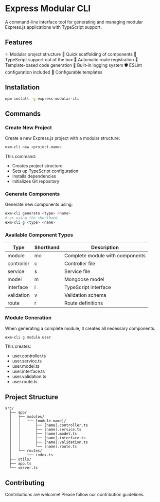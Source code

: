 # Express Modular CLI

A command-line interface tool for generating and managing modular Express.js applications with TypeScript support.

## Features

✨ Modular project structure
🚀 Quick scaffolding of components
📝 TypeScript support out of the box
🔄 Automatic route registration
🎨 Template-based code generation
📝 Built-in logging system
🛡️ ESLint configuration included
🔧 Configurable templates

## Installation

```bash
npm install -g express-modular-cli
```

## Commands

### Create New Project

Create a new Express.js project with a modular structure:

```bash
exm-cli new <project-name>
```

This command:
- Creates project structure
- Sets up TypeScript configuration
- Installs dependencies
- Initializes Git repository

### Generate Components

Generate new components using:

```bash
exm-cli generate <type> <name>
# or using the shorthand
exm-cli g <type> <name>
```

### Available Component Types

| Type       | Shorthand | Description               |
|------------|-----------|---------------------------|
| module     | mo        | Complete module with components |
| controller | c         | Controller file           |
| service    | s         | Service file             |
| model      | m         | Mongoose model           |
| interface  | i         | TypeScript interface     |
| validation | v         | Validation schema        |
| route      | r         | Route definitions        |

### Module Generation

When generating a complete module, it creates all necessary components:

```bash
exm-cli g module user
```

This creates:
- user.controller.ts
- user.service.ts
- user.model.ts
- user.interface.ts
- user.validation.ts
- user.route.ts

## Project Structure

```
src/
  ├── app/
  │   ├── modules/
  │   │   └── [module-name]/
  │   │       ├── [name].controller.ts
  │   │       ├── [name].service.ts
  │   │       ├── [name].model.ts
  │   │       ├── [name].interface.ts
  │   │       ├── [name].validation.ts
  │   │       └── [name].route.ts
  │   └── routes/
  │       └── index.ts
  ├── utils/
  ├── app.ts
  └── server.ts
```

## Contributing

Contributions are welcome! Please follow our contribution guidelines.
